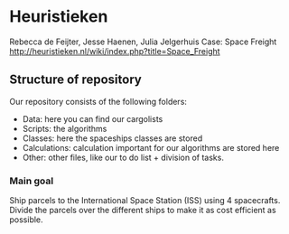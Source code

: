 # Heuristieken
Rebecca de Feijter, Jesse Haenen, Julia Jelgerhuis
Case: Space Freight
http://heuristieken.nl/wiki/index.php?title=Space_Freight

## Structure of repository 
Our repository consists of the following folders:
* Data: here you can find our cargolists
* Scripts: the algorithms
* Classes: here the spaceships classes are stored
* Calculations: calculation important for our algorithms are stored here
* Other: other files, like our to do list + division of tasks.

### Main goal 
Ship parcels to the International Space Station (ISS) using 4 spacecrafts. 
Divide the parcels over the different ships to make it as cost efficient as possible. 
